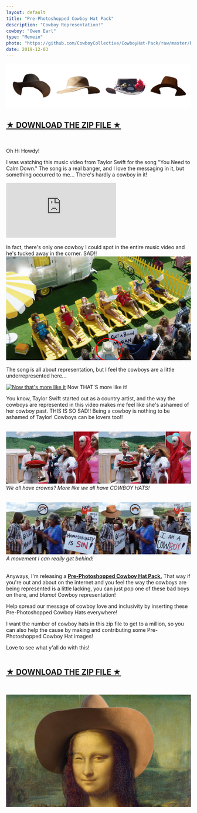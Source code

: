 ```yaml
---
layout: default
title: "Pre-Photoshopped Cowboy Hat Pack"
description: "Cowboy Representation!"
cowboy: "Owen Earl"
type: "Memein"
photo: "https://github.com/CowboyCollective/CowboyHat-Pack/raw/master/banner.gif"
date: 2019-12-03
---
```

![cowboy hat gif](https://github.com/CowboyCollective/CowboyHat-Pack/raw/master/banner.gif)

<h2><b><a href="https://codeload.github.com/CowboyCollective/CowboyHat-Pack/zip/master">&#9733; DOWNLOAD THE ZIP FILE &#9733;</a></b></h2><br>

Oh Hi Howdy!

I was watching this music video from Taylor Swift for the song "You Need to Calm Down." The song is a real banger, and I love the messaging in it, but something occurred to me... There's hardly a cowboy in it!

<iframe id="youtube" src="https://www.youtube.com/embed/Dkk9gvTmCXY" frameborder="0" allow="accelerometer; autoplay; encrypted-media; gyroscope; picture-in-picture" allowfullscreen></iframe><br>

In fact, there's only one cowboy I could spot in the entire music video and he's tucked away in the corner. SAD!!
<a href="https://raw.githubusercontent.com/CowboyCollective/media/master/The%20one%20cowboy.jpg">![the one cowboy in the video](https://raw.githubusercontent.com/CowboyCollective/media/master/The%20one%20cowboy.jpg)</a>

The song is all about representation, but I feel the cowboys are a little underrepresented here...

<a href="https://raw.githubusercontent.com/CowboyCollective/media/master/with%20hats.jpg">![Now that's more like it](https://github.com/CowboyCollective/media/raw/master/Screenshot%20from%202019-12-03%2013-39-31%402x.png)</a>
Now THAT'S more like it!

You know, Taylor Swift started out as a country artist, and the way the cowboys are represented in this video makes me feel like she's ashamed of her cowboy past. THIS IS SO SAD!! Being a cowboy is nothing to be ashamed of Taylor! Cowboys can be lovers too!!<br><br>

<a href="https://raw.githubusercontent.com/CowboyCollective/media/master/Screenshot%20from%202019-12-03%2013-40-17%402x.png">![drag show](https://raw.githubusercontent.com/CowboyCollective/media/master/Screenshot%20from%202019-12-03%2013-40-17%402x.png)</a>
*We all have crowns? More like we all have COWBOY HATS!*<br><br>

<a href="https://raw.githubusercontent.com/CowboyCollective/media/master/Screenshot%20from%202019-12-03%2013-40-49%402x.png">![drag show](https://raw.githubusercontent.com/CowboyCollective/media/master/Screenshot%20from%202019-12-03%2013-40-49%402x.png)</a>
*A movement I can really get behind!*<br><br>

Anyways, I'm releasing a [**Pre-Photoshopped Cowboy Hat Pack.**](https://codeload.github.com/CowboyCollective/CowboyHat-Pack/zip/master) That way if you're out and about on the internet and you feel the way the cowboys are being represented is a little lacking, you can just pop one of these bad boys on there, and *blamo!* Cowboy representation!

Help spread our message of cowboy love and inclusivity by inserting these Pre-Photoshopped Cowboy Hats everywhere!

I want the number of cowboy hats in this zip file to get to a million, so you can also help the cause by making and contributing some Pre-Photoshopped Cowboy Hat images!

Love to see what y'all do with this!<br><br>

<h2><b><a href="https://codeload.github.com/CowboyCollective/CowboyHat-Pack/zip/master">&#9733; DOWNLOAD THE ZIP FILE &#9733;</a></b></h2><br>

![Mona Lisa Winking and with Cowboy Hat](https://raw.githubusercontent.com/CowboyCollective/media/master/monolisa.jpg)
